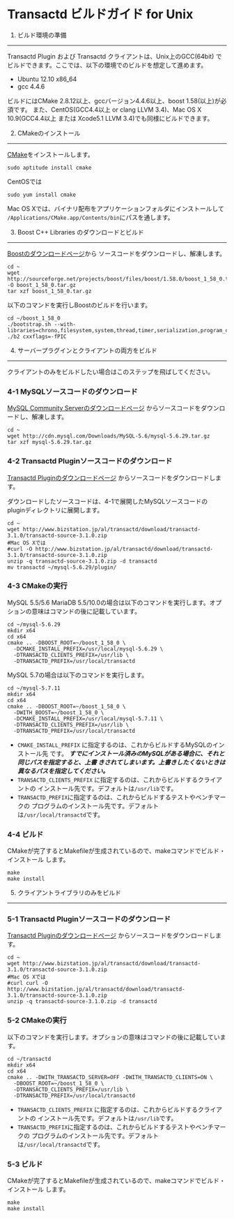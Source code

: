 Transactd ビルドガイド for Unix
============================================================

1. ビルド環境の準備
------------------------------------------------------------
Transactd Plugin および Transactd クライアントは、Unix上のGCC(64bit)
でビルドできます。ここでは、以下の環境でのビルドを想定して進めます。

* Ubuntu 12.10 x86_64
* gcc 4.4.6

ビルドにはCMake 2.8.12以上、gccバージョン4.4.6以上、boost 1.58(以上)が必須です。
また、CentOS(GCC4.4以上 or clang LLVM 3.4)、Mac OS X 10.9(GCC4.4以上
または Xcode5.1 LLVM 3.4)でも同様にビルドできます。


2. CMakeのインストール
------------------------------------------------------------
[CMake](http://www.cmake.org)をインストールします。
```
sudo aptitude install cmake
```

CentOSでは
```
sudo yum install cmake
```

Mac OS Xでは、バイナリ配布をアプリケーションフォルダにインストールして
`/Applications/CMake.app/Contents/bin`にパスを通します。



3. Boost C++ Libraries のダウンロードとビルド
------------------------------------------------------------
[Boostのダウンロードページ](http://www.boost.org/users/download)から
ソースコードをダウンロードし、解凍します。
```
cd ~
wget http://sourceforge.net/projects/boost/files/boost/1.58.0/boost_1_58_0.tar.gz/download -O boost_1_58_0.tar.gz
tar xzf boost_1_58_0.tar.gz
```

以下のコマンドを実行しBoostのビルドを行います。
```
cd ~/boost_1_58_0
./bootstrap.sh --with-libraries=chrono,filesystem,system,thread,timer,serialization,program_options
./b2 cxxflags=-fPIC
```



4. サーバープラグインとクライアントの両方をビルド
------------------------------------------------------------
クライアントのみをビルドしたい場合はこのステップを飛ばしてください。

### 4-1 MySQLソースコードのダウンロード
[MySQL Community Serverのダウンロードページ](http://dev.mysql.com/downloads/mysql)
からソースコードをダウンロードし、解凍します。
```
cd ~
wget http://cdn.mysql.com/Downloads/MySQL-5.6/mysql-5.6.29.tar.gz
tar xzf mysql-5.6.29.tar.gz
```


### 4-2 Transactd Pluginソースコードのダウンロード
[Transactd Pluginのダウンロードページ](http://www.bizstation.jp/al/transactd/download/)
からソースコードをダウンロードします。

ダウンロードしたソースコードは、4-1で展開したMySQLソースコードの
pluginディレクトリに展開します。
```
cd ~
wget http://www.bizstation.jp/al/transactd/download/transactd-3.1.0/transactd-source-3.1.0.zip
#Mac OS Xでは
#curl -O http://www.bizstation.jp/al/transactd/download/transactd-3.1.0/transactd-source-3.1.0.zip
unzip -q transactd-source-3.1.0.zip -d transactd
mv transactd ~/mysql-5.6.29/plugin/
```


### 4-3 CMakeの実行
MySQL 5.5/5.6 MariaDB 5.5/10.0の場合は以下のコマンドを実行します。オプションの意味はコマンドの後に記載しています。
```
cd ~/mysql-5.6.29
mkdir x64
cd x64
cmake .. -DBOOST_ROOT=~/boost_1_58_0 \
  -DCMAKE_INSTALL_PREFIX=/usr/local/mysql-5.6.29 \
  -DTRANSACTD_CLIENTS_PREFIX=/usr/lib \
  -DTRANSACTD_PREFIX=/usr/local/transactd
```
MySQL 5.7の場合は以下のコマンドを実行します。
```
cd ~/mysql-5.7.11
mkdir x64
cd x64
cmake .. -DBOOST_ROOT=~/boost_1_58_0 \
  -DWITH_BOOST=~/boost_1_58_0 \
  -DCMAKE_INSTALL_PREFIX=/usr/local/mysql-5.7.11 \
  -DTRANSACTD_CLIENTS_PREFIX=/usr/lib \
  -DTRANSACTD_PREFIX=/usr/local/transactd
```
* `CMAKE_INSTALL_PREFIX` に指定するのは、これからビルドするMySQLのインストール先
  です。
  ***すでにインストール済みのMySQLがある場合に、それと同じパスを指定すると、上書
  きされてしまいます。上書きしたくないときは異なるパスを指定してください。***
* `TRANSACTD_CLIENTS_PREFIX` に指定するのは、これからビルドするクライアントの
  インストール先です。デフォルトは`/usr/lib`です。
* `TRANSACTD_PREFIX`に指定するのは、これからビルドするテストやベンチマークの
  プログラムのインストール先です。デフォルトは`/usr/local/transactd`です。


### 4-4 ビルド
CMakeが完了するとMakefileが生成されているので、makeコマンドでビルド・インストール
します。
```
make
make install
```



5. クライアントライブラリのみをビルド
------------------------------------------------------------
### 5-1 Transactd Pluginソースコードのダウンロード
[Transactd Pluginのダウンロードページ](http://www.bizstation.jp/al/transactd/download/)
からソースコードをダウンロードします。
```
cd ~
wget http://www.bizstation.jp/al/transactd/download/transactd-3.1.0/transactd-source-3.1.0.zip
#Mac OS Xでは
#curl curl -O http://www.bizstation.jp/al/transactd/download/transactd-3.1.0/transactd-source-3.1.0.zip
unzip -q transactd-source-3.1.0.zip -d transactd
```

### 5-2 CMakeの実行
以下のコマンドを実行します。オプションの意味はコマンドの後に記載しています。
```
cd ~/transactd
mkdir x64
cd x64
cmake .. -DWITH_TRANSACTD_SERVER=OFF -DWITH_TRANSACTD_CLIENTS=ON \
  -DBOOST_ROOT=~/boost_1_58_0 \
  -DTRANSACTD_CLIENTS_PREFIX=/usr/lib \
  -DTRANSACTD_PREFIX=/usr/local/transactd
```
* `TRANSACTD_CLIENTS_PREFIX` に指定するのは、これからビルドするクライアントの
  インストール先です。デフォルトは`/usr/lib`です。
* `TRANSACTD_PREFIX`に指定するのは、これからビルドするテストやベンチマークの
  プログラムのインストール先です。デフォルトは`/usr/local/transactd`です。


### 5-3 ビルド
CMakeが完了するとMakefileが生成されているので、makeコマンドでビルド・インストール
します。
```
make
make install
```
